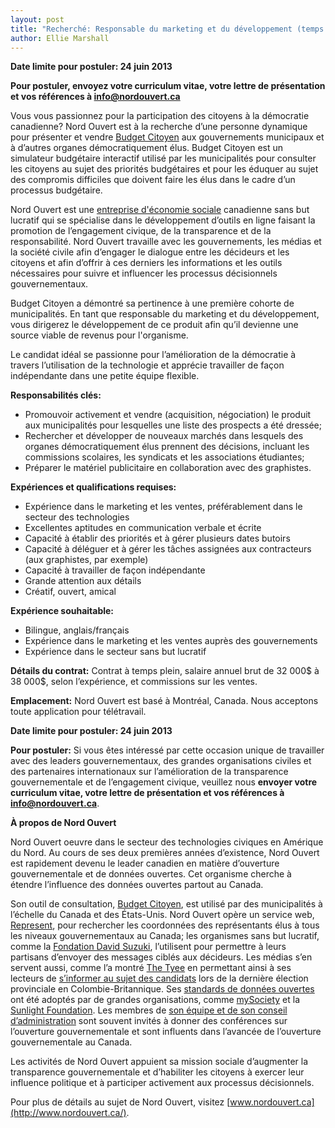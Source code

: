 ```yaml
---
layout: post
title: "Recherché: Responsable du marketing et du développement (temps plein, Montréal / télétravail)"
author: Ellie Marshall
---
```

**Date limite pour postuler: 24 juin 2013**

**Pour postuler, envoyez votre curriculum vitae, votre lettre de présentation et vos références à [info@nordouvert.ca](mailto:info@nordouvert.ca)**

Vous vous passionnez pour la participation des citoyens à la démocratie canadienne? Nord Ouvert est à la recherche d’une personne dynamique pour présenter et vendre [Budget Citoyen](http://budgetcitoyen.com) aux gouvernements municipaux et à d’autres organes démocratiquement élus. Budget Citoyen est un simulateur budgétaire interactif utilisé par les municipalités pour consulter les citoyens au sujet des priorités budgétaires et pour les éduquer au sujet des compromis difficiles que doivent faire les élus dans le cadre d’un processus budgétaire.

Nord Ouvert est une [entreprise d'économie sociale](http://fr.wikipedia.org/wiki/%C3%89conomie_sociale) canadienne sans but lucratif qui se spécialise dans le développement d’outils en ligne faisant la promotion de l’engagement civique, de la transparence et de la responsabilité. Nord Ouvert travaille avec les gouvernements, les médias et la société civile afin d’engager le dialogue entre les décideurs et les citoyens et afin d’offrir à ces derniers les informations et les outils nécessaires pour suivre et influencer les processus décisionnels gouvernementaux.

Budget Citoyen a démontré sa pertinence à une première cohorte de municipalités. En tant que responsable du marketing et du développement, vous dirigerez le développement de ce produit afin qu’il devienne une source viable de revenus pour l'organisme. 

Le candidat idéal se passionne pour l’amélioration de la démocratie à travers l’utilisation de la technologie et apprécie travailler de façon indépendante dans une petite équipe flexible.

**Responsabilités clés:**

- Promouvoir activement et vendre (acquisition, négociation) le produit aux municipalités pour lesquelles une liste des prospects a été dressée;
- Rechercher et développer de nouveaux marchés dans lesquels des organes démocratiquement élus prennent des décisions, incluant les commissions scolaires, les syndicats et les associations étudiantes;
- Préparer le matériel publicitaire en collaboration avec des graphistes.

**Expériences et qualifications requises:**

- Expérience dans le marketing et les ventes, préférablement dans le secteur des technologies
- Excellentes aptitudes en communication verbale et écrite
- Capacité à établir des priorités et à gérer plusieurs dates butoirs
- Capacité à déléguer et à gérer les tâches assignées aux contracteurs (aux graphistes, par exemple)
- Capacité à travailler de façon indépendante
- Grande attention aux détails
- Créatif, ouvert, amical

**Expérience souhaitable:**

- Bilingue, anglais/français
- Expérience dans le marketing et les ventes auprès des gouvernements
- Expérience dans le secteur sans but lucratif

**Détails du contrat:**
Contrat à temps plein, salaire annuel brut de 32 000$ à 38 000$, selon l’expérience, et commissions sur les ventes.

**Emplacement:**
Nord Ouvert est basé à Montréal, Canada. Nous acceptons toute application pour télétravail.

**Date limite pour postuler: 24 juin 2013**

**Pour postuler:**
Si vous êtes intéressé par cette occasion unique de travailler avec des leaders gouvernementaux, des grandes organisations civiles et des partenaires internationaux sur l’amélioration de la transparence gouvernementale et de l’engagement civique, veuillez nous **envoyer votre curriculum vitae, votre lettre de présentation et vos références à [info@nordouvert.ca](mailto:info@nordouvert.ca)**.

**À propos de Nord Ouvert**

Nord Ouvert oeuvre dans le secteur des technologies civiques en Amérique du Nord. Au cours de ses deux premières années d’existence, Nord Ouvert est rapidement devenu le leader canadien en matière d’ouverture gouvernementale et de données ouvertes. Cet organisme cherche à étendre l’influence des données ouvertes partout au Canada.

Son outil de consultation, [Budget Citoyen](http://budgetcitoyen.com), est utilisé par des municipalités à l’échelle du Canada et des États-Unis. Nord Ouvert opère un service web, [Represent](https://represent.opennorth.ca/), pour rechercher les coordonnées des représentants élus à tous les niveaux gouvernementaux au Canada; les organismes sans but lucratif, comme la [Fondation David Suzuki](http://www.davidsuzuki.org/), l’utilisent pour permettre à leurs partisans d’envoyer des messages ciblés aux décideurs. Les médias s’en servent aussi, comme l’a montré [The Tyee](http://www.thetyee.ca/) en permettant ainsi à ses lecteurs de [s’informer au sujet des candidats](http://election.thetyee.com) lors de la dernière élection provinciale en Colombie-Britannique. Ses [standards de données ouvertes](http://www.popoloproject.com/) ont été adoptés par de grandes organisations, comme [mySociety](http://www.mysociety.org/) et la [Sunlight Foundation](http://sunlightfoundation.com). Les membres de [son équipe et de son conseil d’administration](http://www.nordouvert.ca/equipe/) sont souvent invités à donner des conférences sur l’ouverture gouvernementale et sont influents dans l’avancée de l’ouverture gouvernementale au Canada. 

Les activités de Nord Ouvert appuient sa mission sociale d’augmenter la transparence gouvernementale et d’habiliter les citoyens à exercer leur influence politique et à participer activement aux processus décisionnels.

Pour plus de détails au sujet de Nord Ouvert, visitez [www.nordouvert.ca](http://www.nordouvert.ca/).
